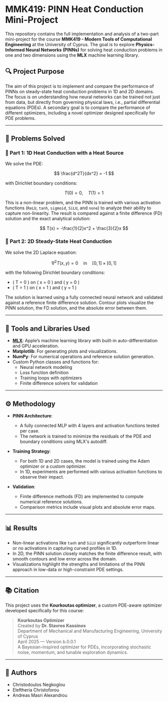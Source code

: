 # MMK419: PINN Heat Conduction Mini-Project

This repository contains the full implementation and analysis of a two-part mini-project for the course **MMK419 - Modern Tools of Computational Engineering** at the University of Cyprus. The goal is to explore **Physics-Informed Neural Networks (PINNs)** for solving heat conduction problems in one and two dimensions using the **MLX** machine learning library.

## 🔍 Project Purpose

The aim of this project is to implement and compare the performance of PINNs on steady-state heat conduction problems in 1D and 2D domains. The focus is on understanding how neural networks can be trained not just from data, but directly from governing physical laws, i.e., partial differential equations (PDEs). A secondary goal is to compare the performance of different optimizers, including a novel optimizer designed specifically for PDE problems.

---

## 📌 Problems Solved

### 📘 Part 1: 1D Heat Conduction with a Heat Source

We solve the PDE:

$$
\frac{d^2T}{dx^2} = -1
$$

with Dirichlet boundary conditions:

$$
T(0) = 0, \quad T(1) = 1
$$

This is a non-linear problem, and the PINN is trained with various activation functions (`ReLU`, `tanh`, `sigmoid`, `SiLU`, and `none`) to analyze their ability to capture non-linearity. The result is compared against a finite difference (FD) solution and the exact analytical solution:

$$
T(x) = -\frac{1}{2}x^2 + \frac{3}{2}x
$$

### 📗 Part 2: 2D Steady-State Heat Conduction

We solve the 2D Laplace equation:

$$
\nabla^2 T(x, y) = 0 \quad \text{in} \quad [0,1] \times [0,1]
$$

with the following Dirichlet boundary conditions:

- \( T = 0 \) on \( x = 0 \) and \( y = 0 \)
- \( T = 1 \) on \( x = 1 \) and \( y = 1 \)

The solution is learned using a fully connected neural network and validated against a reference finite difference solution. Contour plots visualize the PINN solution, the FD solution, and the absolute error between them.

---

## 🧰 Tools and Libraries Used

- [**MLX**](https://ml-explore.github.io/mlx): Apple’s machine learning library with built-in auto-differentiation and GPU acceleration.
- **Matplotlib**: For generating plots and visualizations.
- **NumPy**: For numerical operations and reference solution generation.
- Custom Python classes and functions for:
  - Neural network modeling
  - Loss function definition
  - Training loops with optimizers
  - Finite difference solvers for validation

---

## ⚙️ Methodology

- **PINN Architecture**:
  - A fully connected MLP with 4 layers and activation functions tested per case.
  - The network is trained to minimize the residuals of the PDE and boundary conditions using MLX's autodiff.
  
- **Training Strategy**:
  - For both 1D and 2D cases, the model is trained using the Adam optimizer or a custom optimizer.
  - In 1D, experiments are performed with various activation functions to observe their impact.
  
- **Validation**:
  - Finite difference methods (FD) are implemented to compute numerical reference solutions.
  - Comparison metrics include visual plots and absolute error maps.

---

## 📊 Results

- Non-linear activations like `tanh` and `SiLU` significantly outperform linear or no activations in capturing curved profiles in 1D.
- In 2D, the PINN solution closely matches the finite difference result, with smooth contours and low error across the domain.
- Visualizations highlight the strengths and limitations of the PINN approach in low-data or high-constraint PDE settings.

---

## 📚 Citation

This project uses the **Kourkoutas optimizer**, a custom PDE-aware optimizer developed specifically for this course:

> **Kourkoutas Optimizer**  
> Created by **Dr. Stavros Kassinos**  
> Department of Mechanical and Manufacturing Engineering, University of Cyprus  
> April 2025 — Version b.0.0.1  
> A Bayesian-inspired optimizer for PDEs, incorporating stochastic noise, momentum, and tunable exploration dynamics.

---

## 👥 Authors

- Christodoulos Negkoglou  
- Eleftheria Christoforou  
- Andreas Masri Alexandrou
